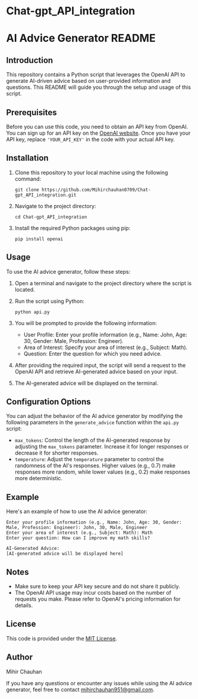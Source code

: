 # Chat-gpt_API_integration

# AI Advice Generator README

## Introduction
This repository contains a Python script that leverages the OpenAI API to generate AI-driven advice based on user-provided information and questions. This README will guide you through the setup and usage of this script.

## Prerequisites
Before you can use this code, you need to obtain an API key from OpenAI. You can sign up for an API key on the [OpenAI website](https://beta.openai.com/signup/). Once you have your API key, replace `'YOUR_API_KEY'` in the code with your actual API key.

## Installation
1. Clone this repository to your local machine using the following command:
   ```
   git clone https://github.com/Mihirchauhan0709/Chat-gpt_API_integration.git
   ```
2. Navigate to the project directory:
   ```
   cd Chat-gpt_API_integration
   ```

3. Install the required Python packages using pip:
   ```
   pip install openai
   ```

## Usage
To use the AI advice generator, follow these steps:

1. Open a terminal and navigate to the project directory where the script is located.

2. Run the script using Python:
   ```
   python api.py
   ```

3. You will be prompted to provide the following information:
   - User Profile: Enter your profile information (e.g., Name: John, Age: 30, Gender: Male, Profession: Engineer).
   - Area of Interest: Specify your area of interest (e.g., Subject: Math).
   - Question: Enter the question for which you need advice.

4. After providing the required input, the script will send a request to the OpenAI API and retrieve AI-generated advice based on your input.

5. The AI-generated advice will be displayed on the terminal.

## Configuration Options
You can adjust the behavior of the AI advice generator by modifying the following parameters in the `generate_advice` function within the `api.py` script:

- `max_tokens`: Control the length of the AI-generated response by adjusting the `max_tokens` parameter. Increase it for longer responses or decrease it for shorter responses.
- `temperature`: Adjust the `temperature` parameter to control the randomness of the AI's responses. Higher values (e.g., 0.7) make responses more random, while lower values (e.g., 0.2) make responses more deterministic.

## Example
Here's an example of how to use the AI advice generator:

```
Enter your profile information (e.g., Name: John, Age: 30, Gender: Male, Profession: Engineer): John, 30, Male, Engineer
Enter your area of interest (e.g., Subject: Math): Math
Enter your question: How can I improve my math skills?

AI-Generated Advice:
[AI-generated advice will be displayed here]
```

## Notes
- Make sure to keep your API key secure and do not share it publicly.
- The OpenAI API usage may incur costs based on the number of requests you make. Please refer to OpenAI's pricing information for details.

## License
This code is provided under the [MIT License](LICENSE).

## Author
Mihir Chauhan

If you have any questions or encounter any issues while using the AI advice generator, feel free to contact mihirchauhan951@gmail.com.
